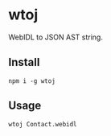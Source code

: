 # wtoj

WebIDL to JSON AST string.

## Install

    npm i -g wtoj

## Usage

    wtoj Contact.webidl
